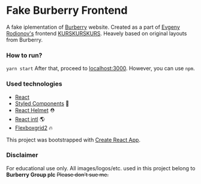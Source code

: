 # Fake Burberry Frontend
A fake iplementation of [Burberry](https://burberry.com/) website. Created as a part of [Evgeny Rodionov's](https://github.com/evgenyrodionov) frontend [KURSKURSKURS](https://kurskurskurs.erodionov.ru/). Heavely based on original layouts from Burberry.
### How to run?
```yarn start```
After that, proceed to [localhost:3000](localhost:3000). However, you can use ```npm```.

### Used technologies
- [React](https://github.com/facebook/react)
- [Styled Components](https://github.com/styled-components/styled-components) 💅
- [React Helmet](https://github.com/nfl/react-helmet) ⛑ 
- [React intl](https://github.com/yahoo/react-intl) 🌎
- [Flexboxgrid2](https://github.com/evgenyrodionov/flexboxgrid2) 🔥

This project was bootstrapped with [Create React App](https://github.com/facebookincubator/create-react-app).

### Disclaimer
For educational use only. All images/logos/etc. used in this project belong to **Burberry Group plc**
~~Please don't sue me.~~